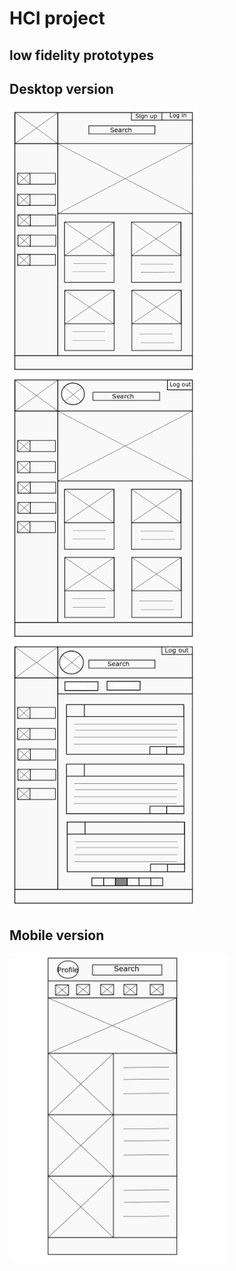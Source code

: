 # HCI project

## low fidelity prototypes

## Desktop version
<img src="./Low-fidelity/HomePage.png" width="300px"> <img src="./Low-fidelity/LoggedIn.png" width="300px"> <img src="./Low-fidelity/BlogPage.png" width="300px">




## Mobile version
<img src="./Low-fidelity/mobile.png" width="350px">
